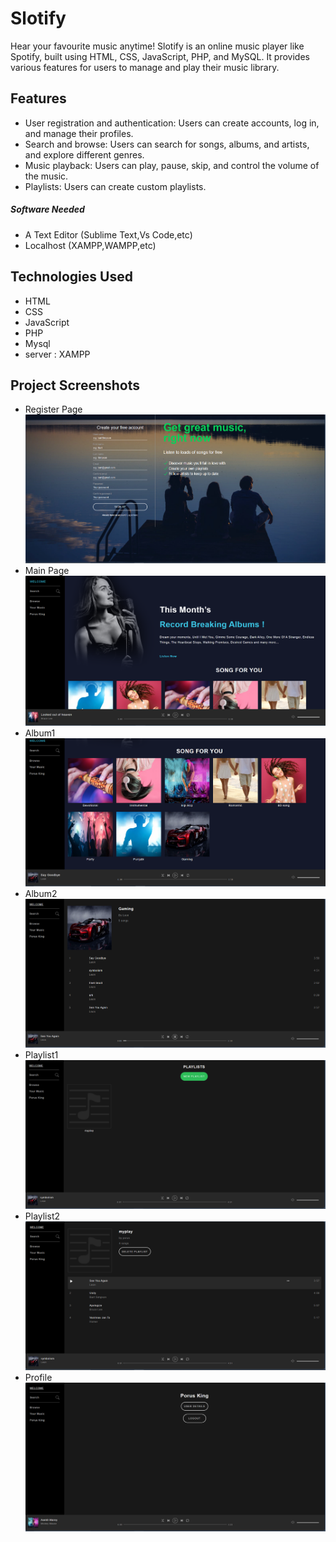 # Slotify
Hear your favourite music anytime!
Slotify is an online music player like Spotify, built using HTML, CSS, JavaScript, PHP, and MySQL. It provides various features for users to manage and play their music library.

## Features

- User registration and authentication: Users can create accounts, log in, and manage their profiles.
- Search and browse: Users can search for songs, albums, and artists, and explore different genres.
- Music playback: Users can play, pause, skip, and control the volume of the music.
- Playlists: Users can create custom playlists.
  
##### Software Needed
* A Text Editor (Sublime Text,Vs Code,etc)
* Localhost (XAMPP,WAMPP,etc)

 ## Technologies Used

- HTML
- CSS
- JavaScript
- PHP
- Mysql
- server : XAMPP

## Project Screenshots
* Register Page
![Register Page](https://github.com/JaySavani/Music_Streaming_Website/blob/main/assets/SS/Register.png)
* Main Page 
![Main Page](https://github.com/JaySavani/Music_Streaming_Website/blob/main/assets/SS/main.png)
* Album1
![Album1](https://github.com/JaySavani/Music_Streaming_Website/blob/main/assets/SS/Album1.png)
* Album2 
![Album2](https://github.com/JaySavani/Music_Streaming_Website/blob/main/assets/SS/Album2.png)
* Playlist1 
![Playlist](https://github.com/JaySavani/Music_Streaming_Website/blob/main/assets/SS/playlist1.png)
* Playlist2
![Playlist](https://github.com/JaySavani/Music_Streaming_Website/blob/main/assets/SS/playlist2.png)
* Profile 
![Profile](https://github.com/JaySavani/Music_Streaming_Website/blob/main/assets/SS/profile.png)
